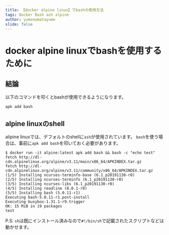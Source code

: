 ```yaml
---
title: 【docker alpine linux】でbashの使用方法
tags: Docker Bash ash alpine
author: yumenomatayume
slide: false
---
```

# docker alpine linuxでbashを使用するために
## 結論
以下のコマンドを叩くとbashが使用できるようになります。

```
apk add bash
```

## alpine linuxのshell
alipine linuxでは、デフォルトのshellに`ash`が使用されています。
`bash`を使う場合は、事前に`apk add bash`を叩いておく必要があります。

```
$ docker run -it alpine:latest apk add bash && bash -c "echo test"
fetch http://dl-cdn.alpinelinux.org/alpine/v3.11/main/x86_64/APKINDEX.tar.gz
fetch http://dl-cdn.alpinelinux.org/alpine/v3.11/community/x86_64/APKINDEX.tar.gz
(1/5) Installing ncurses-terminfo-base (6.1_p20191130-r0)
(2/5) Installing ncurses-terminfo (6.1_p20191130-r0)
(3/5) Installing ncurses-libs (6.1_p20191130-r0)
(4/5) Installing readline (8.0.1-r0)
(5/5) Installing bash (5.0.11-r1)
Executing bash-5.0.11-r1.post-install
Executing busybox-1.31.1-r9.trigger
OK: 15 MiB in 19 packages
test
```

P.S: `sh`は既にインストール済みなので`#!/bin/sh`で記載されたスクリプトなどは動かせます。

